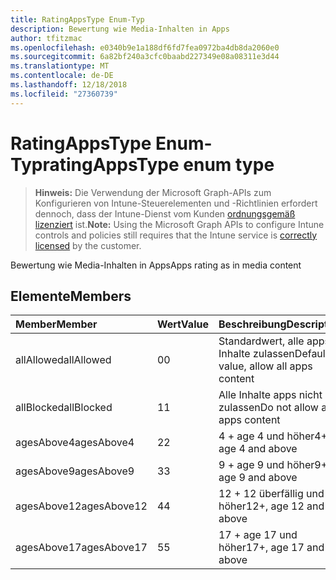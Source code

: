 ```yaml
---
title: RatingAppsType Enum-Typ
description: Bewertung wie Media-Inhalten in Apps
author: tfitzmac
ms.openlocfilehash: e0340b9e1a188df6fd7fea0972ba4db8da2060e0
ms.sourcegitcommit: 6a82bf240a3cfc0baabd227349e08a08311e3d44
ms.translationtype: MT
ms.contentlocale: de-DE
ms.lasthandoff: 12/18/2018
ms.locfileid: "27360739"
---
```

# <a name="ratingappstype-enum-type"></a><span data-ttu-id="f47c5-103">RatingAppsType Enum-Typ</span><span class="sxs-lookup"><span data-stu-id="f47c5-103">ratingAppsType enum type</span></span>

> <span data-ttu-id="f47c5-104">**Hinweis:** Die Verwendung der Microsoft Graph-APIs zum Konfigurieren von Intune-Steuerelementen und -Richtlinien erfordert dennoch, dass der Intune-Dienst vom Kunden [ordnungsgemäß lizenziert](https://go.microsoft.com/fwlink/?linkid=839381) ist.</span><span class="sxs-lookup"><span data-stu-id="f47c5-104">**Note:** Using the Microsoft Graph APIs to configure Intune controls and policies still requires that the Intune service is [correctly licensed](https://go.microsoft.com/fwlink/?linkid=839381) by the customer.</span></span>

<span data-ttu-id="f47c5-105">Bewertung wie Media-Inhalten in Apps</span><span class="sxs-lookup"><span data-stu-id="f47c5-105">Apps rating as in media content</span></span>
## <a name="members"></a><span data-ttu-id="f47c5-106">Elemente</span><span class="sxs-lookup"><span data-stu-id="f47c5-106">Members</span></span>
|<span data-ttu-id="f47c5-107">Member</span><span class="sxs-lookup"><span data-stu-id="f47c5-107">Member</span></span>|<span data-ttu-id="f47c5-108">Wert</span><span class="sxs-lookup"><span data-stu-id="f47c5-108">Value</span></span>|<span data-ttu-id="f47c5-109">Beschreibung</span><span class="sxs-lookup"><span data-stu-id="f47c5-109">Description</span></span>|
|:---|:---|:---|
|<span data-ttu-id="f47c5-110">allAllowed</span><span class="sxs-lookup"><span data-stu-id="f47c5-110">allAllowed</span></span>|<span data-ttu-id="f47c5-111">0</span><span class="sxs-lookup"><span data-stu-id="f47c5-111">0</span></span>|<span data-ttu-id="f47c5-112">Standardwert, alle apps Inhalte zulassen</span><span class="sxs-lookup"><span data-stu-id="f47c5-112">Default value, allow all apps content</span></span>|
|<span data-ttu-id="f47c5-113">allBlocked</span><span class="sxs-lookup"><span data-stu-id="f47c5-113">allBlocked</span></span>|<span data-ttu-id="f47c5-114">1</span><span class="sxs-lookup"><span data-stu-id="f47c5-114">1</span></span>|<span data-ttu-id="f47c5-115">Alle Inhalte apps nicht zulassen</span><span class="sxs-lookup"><span data-stu-id="f47c5-115">Do not allow any apps content</span></span>|
|<span data-ttu-id="f47c5-116">agesAbove4</span><span class="sxs-lookup"><span data-stu-id="f47c5-116">agesAbove4</span></span>|<span data-ttu-id="f47c5-117">2</span><span class="sxs-lookup"><span data-stu-id="f47c5-117">2</span></span>|<span data-ttu-id="f47c5-118">4 + age 4 und höher</span><span class="sxs-lookup"><span data-stu-id="f47c5-118">4+, age 4 and above</span></span>|
|<span data-ttu-id="f47c5-119">agesAbove9</span><span class="sxs-lookup"><span data-stu-id="f47c5-119">agesAbove9</span></span>|<span data-ttu-id="f47c5-120">3</span><span class="sxs-lookup"><span data-stu-id="f47c5-120">3</span></span>|<span data-ttu-id="f47c5-121">9 + age 9 und höher</span><span class="sxs-lookup"><span data-stu-id="f47c5-121">9+, age 9 and above</span></span>|
|<span data-ttu-id="f47c5-122">agesAbove12</span><span class="sxs-lookup"><span data-stu-id="f47c5-122">agesAbove12</span></span>|<span data-ttu-id="f47c5-123">4</span><span class="sxs-lookup"><span data-stu-id="f47c5-123">4</span></span>|<span data-ttu-id="f47c5-124">12 + 12 überfällig und höher</span><span class="sxs-lookup"><span data-stu-id="f47c5-124">12+, age 12 and above</span></span> |
|<span data-ttu-id="f47c5-125">agesAbove17</span><span class="sxs-lookup"><span data-stu-id="f47c5-125">agesAbove17</span></span>|<span data-ttu-id="f47c5-126">5</span><span class="sxs-lookup"><span data-stu-id="f47c5-126">5</span></span>|<span data-ttu-id="f47c5-127">17 + age 17 und höher</span><span class="sxs-lookup"><span data-stu-id="f47c5-127">17+, age 17 and above</span></span>|




